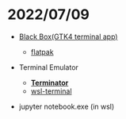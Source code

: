 # 2022/07/09

- [Black Box(GTK4 terminal app)](https://gitlab.gnome.org/raggesilver/blackbox)
    - [flatpak](https://zh.wikipedia.org/zh-tw/Flatpak)

- Terminal Emulator
    - [**Terminator**](https://terminator-gtk3.readthedocs.io/en/latest/)
    - [wsl-terminal](https://github.com/mskyaxl/wsl-terminal)

- jupyter notebook.exe (in wsl)